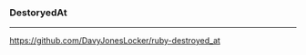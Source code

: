 ### DestoryedAt
---
https://github.com/DavyJonesLocker/ruby-destroyed_at

```
```


```
```


```
```

